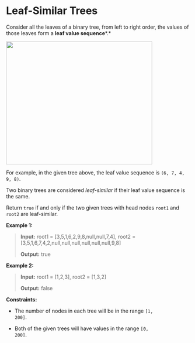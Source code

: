 # Leaf-Similar Trees

Consider all the leaves of a binary tree, from&nbsp;left to right order, the values of those&nbsp;leaves form a **leaf value sequence***.*

<img alt="" src="https://s3-lc-upload.s3.amazonaws.com/uploads/2018/07/16/tree.png" style="width: 400px; height: 336px;">

For example, in the given tree above, the leaf value sequence is <code>(6, 7, 4, 9, 8)</code>.

Two binary trees are considered *leaf-similar*&nbsp;if their leaf value sequence is the same.

Return <code>true</code> if and only if the two given trees with head nodes <code>root1</code> and <code>root2</code> are leaf-similar.


**Example 1:**
>
> **Input:** root1 = [3,5,1,6,2,9,8,null,null,7,4], root2 = [3,5,1,6,7,4,2,null,null,null,null,null,null,9,8]
>
> **Output:** true

**Example 2:**
>
> **Input:** root1 = [1,2,3], root2 = [1,3,2]
>
> **Output:** false


**Constraints:**

- The number of nodes in each tree will be in the range <code>[1, 200]</code>.

- Both of the given trees will have values in the range <code>[0, 200]</code>.
